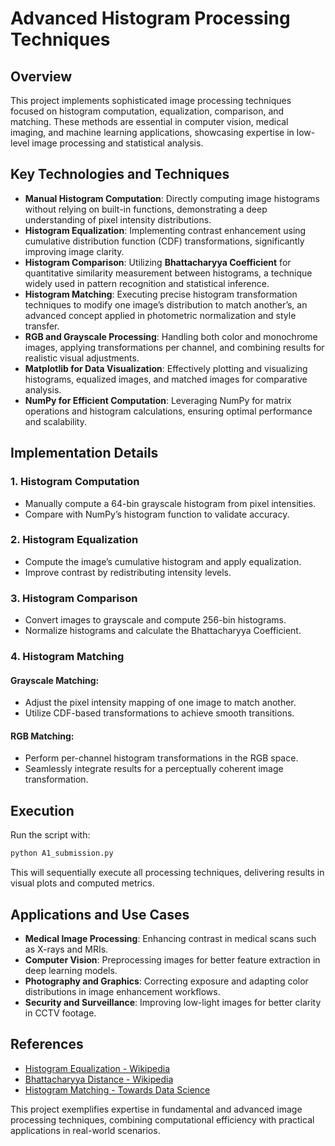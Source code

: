 # Advanced Histogram Processing Techniques

## Overview
This project implements sophisticated image processing techniques focused on histogram computation, equalization, comparison, and matching. These methods are essential in computer vision, medical imaging, and machine learning applications, showcasing expertise in low-level image processing and statistical analysis.

## Key Technologies and Techniques
- **Manual Histogram Computation**: Directly computing image histograms without relying on built-in functions, demonstrating a deep understanding of pixel intensity distributions.
- **Histogram Equalization**: Implementing contrast enhancement using cumulative distribution function (CDF) transformations, significantly improving image clarity.
- **Histogram Comparison**: Utilizing **Bhattacharyya Coefficient** for quantitative similarity measurement between histograms, a technique widely used in pattern recognition and statistical inference.
- **Histogram Matching**: Executing precise histogram transformation techniques to modify one image’s distribution to match another’s, an advanced concept applied in photometric normalization and style transfer.
- **RGB and Grayscale Processing**: Handling both color and monochrome images, applying transformations per channel, and combining results for realistic visual adjustments.
- **Matplotlib for Data Visualization**: Effectively plotting and visualizing histograms, equalized images, and matched images for comparative analysis.
- **NumPy for Efficient Computation**: Leveraging NumPy for matrix operations and histogram calculations, ensuring optimal performance and scalability.

## Implementation Details
### 1. Histogram Computation
- Manually compute a 64-bin grayscale histogram from pixel intensities.
- Compare with NumPy’s histogram function to validate accuracy.

### 2. Histogram Equalization
- Compute the image’s cumulative histogram and apply equalization.
- Improve contrast by redistributing intensity levels.

### 3. Histogram Comparison
- Convert images to grayscale and compute 256-bin histograms.
- Normalize histograms and calculate the Bhattacharyya Coefficient.

### 4. Histogram Matching
#### **Grayscale Matching:**
- Adjust the pixel intensity mapping of one image to match another.
- Utilize CDF-based transformations to achieve smooth transitions.

#### **RGB Matching:**
- Perform per-channel histogram transformations in the RGB space.
- Seamlessly integrate results for a perceptually coherent image transformation.

## Execution
Run the script with:
```bash
python A1_submission.py
```
This will sequentially execute all processing techniques, delivering results in visual plots and computed metrics.

## Applications and Use Cases
- **Medical Image Processing**: Enhancing contrast in medical scans such as X-rays and MRIs.
- **Computer Vision**: Preprocessing images for better feature extraction in deep learning models.
- **Photography and Graphics**: Correcting exposure and adapting color distributions in image enhancement workflows.
- **Security and Surveillance**: Improving low-light images for better clarity in CCTV footage.

## References
- [Histogram Equalization - Wikipedia](https://en.wikipedia.org/wiki/Histogram_equalization)
- [Bhattacharyya Distance - Wikipedia](https://en.wikipedia.org/wiki/Bhattacharyya_distance)
- [Histogram Matching - Towards Data Science](https://towardsdatascience.com/histogram-matching-ee3a67b4cbc1)

This project exemplifies expertise in fundamental and advanced image processing techniques, combining computational efficiency with practical applications in real-world scenarios.

